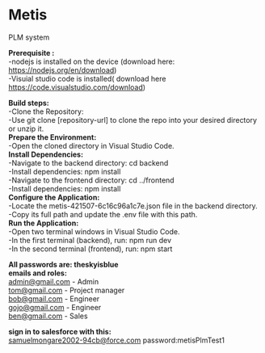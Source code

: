 # Metis
PLM system

**Prerequisite :**<br />
-nodejs is installed on the device (download here: https://nodejs.org/en/download)<br />
-Visuial studio code is installed( download here https://code.visualstudio.com/download)<br />

**Build steps:**<br />
-Clone the Repository:<br />
-Use git clone [repository-url] to clone the repo into your desired directory or unzip it.<br />
**Prepare the Environment:**<br />
-Open the cloned directory in Visual Studio Code.<br />
**Install Dependencies:**<br />
-Navigate to the backend directory: cd backend<br />
-Install dependencies: npm install<br />
-Navigate to the frontend directory: cd ../frontend<br />
-Install dependencies: npm install<br />
**Configure the Application:**<br />
-Locate the metis-421507-6c16c96a1c7e.json file in the backend directory.<br />
-Copy its full path and update the .env file with this path.<br />
**Run the Application:**<br />
-Open two terminal windows in Visual Studio Code.<br />
-In the first terminal (backend), run: npm run dev<br />
-In the second terminal (frontend), run: npm start

**All passwords are: theskyisblue**<br />
**emails and roles:**<br />
admin@gmail.com - Admin<br />
tom@gmail.com - Project manager<br />
bob@gmail.com - Engineer <br />
gojo@gmail.com - Engineer <br />
ben@gmail.com - Sales <br />

**sign in to salesforce with this:**<br />
samuelmongare2002-94cb@force.com
password:metisPlmTest1
